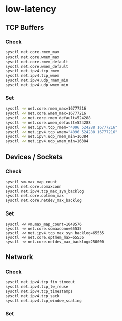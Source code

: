 # low-latency

## TCP Buffers

### Check

```bash
sysctl net.core.rmem_max
sysctl net.core.wmem_max
sysctl net.core.rmem_default
sysctl net.core.wmem_default
sysctl net.ipv4.tcp_rmem
sysctl net.ipv4.tcp_wmem
sysctl net.ipv4.udp_rmem_min
sysctl net.ipv4.udp_wmem_min
```

### Set

```bash
sysctl -w net.core.rmem_max=16777216
sysctl -w net.core.wmem_max=16777216
sysctl -w net.core.rmem_default=524288
sysctl -w net.core.wmem_default=524288
sysctl -w net.ipv4.tcp_rmem="4096 524288 16777216"
sysctl -w net.ipv4.tcp_wmem="4096 524288 16777216"
sysctl -w net.ipv4.udp_rmem_min=16384
sysctl -w net.ipv4.udp_wmem_min=16384
```

## Devices / Sockets

### Check

```bash
sysctl vm.max_map_count
sysctl net.core.somaxconn
sysctl net.ipv4.tcp_max_syn_backlog
sysctl net.core.optmem_max
sysctl net.core.netdev_max_backlog
```

### Set

```
sysctl -w vm.max_map_count=1048576
sysctl -w net.core.somaxconn=65535
sysctl -w net.ipv4.tcp_max_syn_backlog=65535
sysctl -w net.core.optmem_max=65536
sysctl -w net.core.netdev_max_backlog=250000
```

## Network

### Check

```bash
sysctl net.ipv4.tcp_fin_timeout
sysctl net.ipv4.tcp_tw_reuse
sysctl net.ipv4.tcp_timestamps
sysctl net.ipv4.tcp_sack
sysctl net.ipv4.tcp_window_scaling
```

### Set

```bash
```
